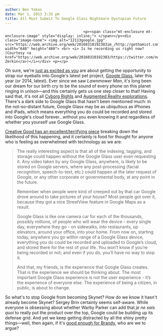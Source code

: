 ```yaml
---
author: Ben Yakas
date: Mar 1, 2013 3:33 pm
title: All Must Submit To Google Glass Nightmare Dystopian Future
---
```


	
										<p><span class="mt-enclosure mt-enclosure-image" style="display: inline;"> </span></p><div class="image-none"> <img alt="12113google.jpg" src="https://web.archive.org/web/20160310192303im_/http://gothamist.com/attachments/nyc_chrisrobbins/12113google.jpg" width="640" height="480"> <br> <i> Is he recording us right now? (Courtesy <a href="https://web.archive.org/web/20160310192303/https://twitter.com/noazark">Noah Zerkin</a>)</i></div> <p></p>

<p>Oh sure, we&apos;re <a href="https://web.archive.org/web/20160310192303/http://gothamist.com/2013/02/21/heres_how_you_can_become_a_google_g.php">just as excited as you</a> are about getting the opportunity to strap our eyeballs into Google&apos;s latest pet project, <a href="https://web.archive.org/web/20160310192303/http://gothamist.com/tags/googleglasses">Google Glass</a>, later this year (or 2014, latest). Ever since we saw <em>Lawnmower Man</em>, it&apos;s long been our dream for our birth cry to be the sound of every phone on this planet ringing in unison&#x2014;and this certainly gets us one step closer to that! Having said that, it&apos;s not all <a href="https://web.archive.org/web/20160310192303/http://gothamist.com/2013/02/21/heres_how_you_can_become_a_google_g.php">Cyborg Rights</a> and <a href="https://web.archive.org/web/20160310192303/http://gothamist.com/2013/01/13/google_glasses_spotted_in_the_east.php">Augmented Reality explorations</a>. There&apos;s a dark side to Google Glass that hasn&apos;t been mentioned much: in the not-so-distant future, Google Glass may be as ubiquitous as iPhones and iPads, which means everything you do could be recorded and stored into Google&apos;s cloud forever...without you even knowing it and regardless of whether you yourself use Google Glass.</p>

<p><a href="https://web.archive.org/web/20160310192303/http://creativegood.com/blog/the-google-glass-feature-no-one-is-talking-about/">Creative Good has an excellent/terrifying piece</a> breaking down the likelihood of this happening, and it certainly is food for thought for anyone who is feeling as overwhelmed with technology as we are:</p>

<blockquote>The really interesting aspect is that all of the indexing, tagging, and storage could happen without the Google Glass user even requesting it. Any video taken by any Google Glass, anywhere, is likely to be stored on Google servers, where any post-processing (facial recognition, speech-to-text, etc.) could happen at the later request of Google, or any other corporate or governmental body, at any point in the future.

<p>Remember when people were kind of creeped out by that car Google drove around to take pictures of your house? Most people got over it, because they got a nice StreetView feature in Google Maps as a result.</p>

<p>Google Glass is like one camera car for each of the thousands, possibly millions, of people who will wear the device - every single day, everywhere they go - on sidewalks, into restaurants, up elevators, around your office, into your home. From now on, starting today, anywhere you go within range of a Google Glass device, everything you do could be recorded and uploaded to Google&#x2019;s cloud, and stored there for the rest of your life. You won&#x2019;t know if you&#x2019;re being recorded or not; and even if you do, you&#x2019;ll have no way to stop it.</p>

<p>And that, my friends, is the experience that Google Glass creates. That is the experience we should be thinking about. The most important Google Glass experience is not the user experience - it&#x2019;s the experience of everyone else. The experience of being a citizen, in public, is about to change.</p></blockquote><p></p>

<p>So what&apos;s to stop Google from becoming Skynet? How do we know it hasn&apos;t already become Skynet? Sergey Brin certainly seems self-aware. While everyone is obsessing about whether Warby Parker can add that <em>je ne sais quoi</em> to really put the product over the top, Google could be building up its defense grid. And yet we keep getting distracted by all the shiny pretty things&#x2014;well, then again, if it&apos;s <a href="https://web.archive.org/web/20160310192303/http://speriod.tumblr.com/post/44248410913/nukirk-brandy-google-headquarters-glass-be">good enough for Brandy</a>, who are we to argue?</p>					
										
									
				